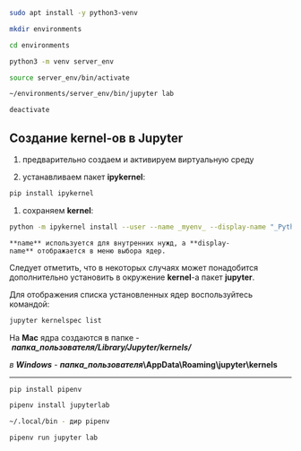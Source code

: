 ```bash
sudo apt install -y python3-venv
```

```bash
mkdir environments
```

```bash
cd environments 
```

```bash
python3 -m venv server_env 
```

```bash
source server_env/bin/activate
```

```bash
~/environments/server_env/bin/jupyter lab
```

```bash
deactivate
```

## Создание kernel-ов в Jupyter

1. предварительно создаем и активируем виртуальную среду

2. устанавливаем пакет **ipykernel**:

```bash
pip install ipykernel
```

1. сохраняем **kernel**:

```bash
python -m ipykernel install --user --name _myenv_ --display-name "_Python (myenv)_"
```
    **name** используется для внутренних нужд, а **display-name** отображается в меню выбора ядер.

Следует отметить, что в некоторых случаях может понадобится дополнительно установить в окружение **kernel**-а пакет **jupyter**. 

Для отображения списка установленных ядер воспользуйтесь командой:


```bash
jupyter kernelspec list
```

На **Mac** ядра создаются в папке - **_папка_пользователя/Library/Jupyter/kernels/_**

_в **Windows** - **папка_пользователя**_**\AppData\Roaming\jupyter\kernels**




------------
```bash
pip install pipenv
```

```bash
pipenv install jupyterlab 
```

```bash
~/.local/bin - дир pipenv
```

```bash
pipenv run jupyter lab
```
